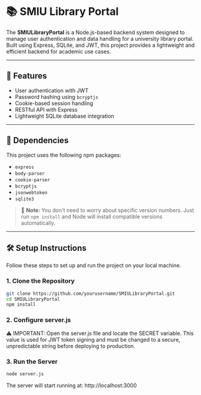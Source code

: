 # 📚 SMIU Library Portal

The **SMIULibraryPortal** is a Node.js-based backend system designed to manage user authentication and data handling for a university library portal. Built using Express, SQLite, and JWT, this project provides a lightweight and efficient backend for academic use cases.

---

## 🚀 Features

- User authentication with JWT
- Password hashing using `bcryptjs`
- Cookie-based session handling
- RESTful API with Express
- Lightweight SQLite database integration

---

## 🧰 Dependencies

This project uses the following npm packages:

- `express`
- `body-parser`
- `cookie-parser`
- `bcryptjs`
- `jsonwebtoken`
- `sqlite3`

> 📌 **Note:** You don't need to worry about specific version numbers. Just run `npm install` and Node will install compatible versions automatically.

---

## 🛠️ Setup Instructions

Follow these steps to set up and run the project on your local machine.

### 1. Clone the Repository

```bash
git clone https://github.com/yourusername/SMIULibraryPortal.git
cd SMIULibraryPortal
npm install
```

### 2. Configure server.js
⚠️ IMPORTANT: Open the server.js file and locate the SECRET variable. This value is used for JWT token signing and must be changed to a secure, unpredictable string before deploying to production.

### 3. Run the Server
```bash
node server.js
```

The server will start running at: http://localhost:3000

